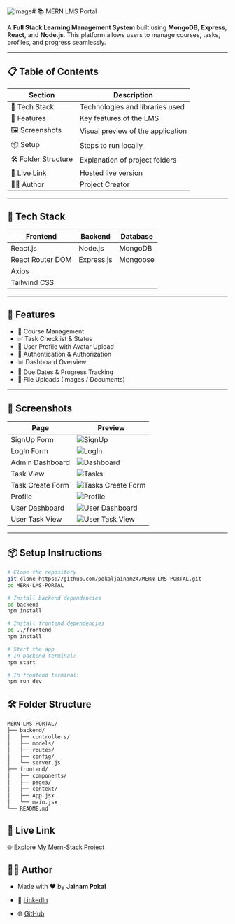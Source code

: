 ![image](https://github.com/user-attachments/assets/27ed7e9e-6d4b-4a2f-a4cd-4463ad504d2c)# 📚 MERN LMS Portal

A **Full Stack Learning Management System** built using **MongoDB**, **Express**, **React**, and **Node.js**. This platform allows users to manage courses, tasks, profiles, and progress seamlessly.

---

## 📋 Table of Contents

| Section        | Description                                      |
|----------------|--------------------------------------------------|
| 🔧 Tech Stack  | Technologies and libraries used                  |
| 🚀 Features    | Key features of the LMS                          |
| 🖼️ Screenshots | Visual preview of the application                |
| 📦 Setup       | Steps to run locally                             |
| 🛠️ Folder Structure | Explanation of project folders            |
| 🔗 Live Link   | Hosted live version                              |
| 🙋‍♂️ Author     | Project Creator                                 |

---

## 🔧 Tech Stack

| Frontend             | Backend            | Database    |
|----------------------|--------------------|-------------|
| React.js             | Node.js            | MongoDB     |
| React Router DOM     | Express.js         | Mongoose    |
| Axios                |                    |             |
| Tailwind CSS         |                    |             |

---

## 🚀 Features

- 📘 Course Management
- ✅ Task Checklist & Status
- 👤 User Profile with Avatar Upload
- 🔐 Authentication & Authorization
- 📊 Dashboard Overview
- 📅 Due Dates & Progress Tracking
- 📁 File Uploads (Images / Documents)

---

## 📸 Screenshots

| Page               | Preview                                                                 |
|--------------------|-------------------------------------------------------------------------|
| SignUp Form        | ![SignUp](https://github.com/user-attachments/assets/75ac00d0-278e-4590-9a34-097c639ebcf0) |
| LogIn Form         | ![LogIn](https://github.com/user-attachments/assets/9094fd9b-b82c-463b-91a9-73d86cd14caf) |
| Admin Dashboard    | ![Dashboard](https://github.com/user-attachments/assets/9047d677-ebe8-4786-8647-4763f6b4bbe4) |
| Task View          | ![Tasks](https://github.com/user-attachments/assets/efb643f9-c806-43ec-98ab-ee445f4d418e) |
| Task Create Form   | ![Tasks Create Form](https://github.com/user-attachments/assets/068ad1f7-845a-4ec2-bdab-3bc7a7ee0963) |
| Profile            | ![Profile](https://github.com/user-attachments/assets/416a0637-4bcd-4c78-8090-21b9c444f02d) |
| User Dashboard     | ![User Dashboard](https://github.com/user-attachments/assets/d2751553-2604-4bcd-8ef2-9221ce77ee00) |
| User Task View     | ![User Task View](https://github.com/user-attachments/assets/98772032-2c0e-4ab9-b7ec-18f5bf1dbc7d) |

---

## 📦 Setup Instructions

```bash
# Clone the repository
git clone https://github.com/pokaljainam24/MERN-LMS-PORTAL.git
cd MERN-LMS-PORTAL

# Install backend dependencies
cd backend
npm install

# Install frontend dependencies
cd ../frontend
npm install

# Start the app
# In backend terminal:
npm start

# In frontend terminal:
npm run dev
```

## 🛠️ Folder Structure

```bash
MERN-LMS-PORTAL/
├── backend/
│   ├── controllers/
│   ├── models/
│   ├── routes/
│   ├── config/
│   └── server.js
├── frontend/
│   ├── components/
│   ├── pages/
│   ├── context/
│   ├── App.jsx
│   └── main.jsx
└── README.md
```

## 🔗 Live Link

🌐 [Explore My Mern-Stack Project](https://mern-lms-portal-4bqu.vercel.app/login)

## 🙋‍♂️ Author

- Made with ❤️ by <strong class='text-info'>Jainam Pokal</strong>

- 💼 [LinkedIn](https://www.linkedin.com/in/jainam-pokal-484413243/)

- 🌐 [GitHub](https://github.com/pokaljainam24/MERN-LMS-PORTAL)

  
